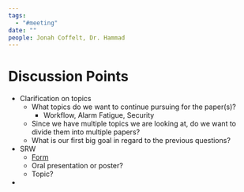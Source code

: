 ```yaml
---
tags:
  - "#meeting"
date: ""
people: Jonah Coffelt, Dr. Hammad
---
```

# Discussion Points
- Clarification on topics
	- What topics do we want to continue pursuing for the paper(s)?
		- Workflow, Alarm Fatigue, Security
	- Since we have multiple topics we are looking at, do we want to divide them into multiple papers?
	- What is our first big goal in regard to the previous questions?
- SRW
	- [Form](https://docs.google.com/forms/d/e/1FAIpQLSeK56fOZF2HFRV-Q_vSUywRB3_mU0Ue7JEM5TriSchcluaFpw/viewform)
	- Oral presentation or poster?
	- Topic?
- 